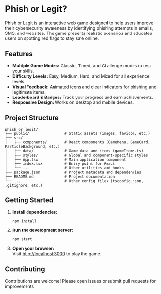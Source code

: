 # Phish or Legit?

Phish or Legit is an interactive web game designed to help users improve their cybersecurity awareness by identifying phishing attempts in emails, SMS, and websites. The game presents realistic scenarios and educates users on spotting red flags to stay safe online.

## Features

- **Multiple Game Modes:** Classic, Timed, and Challenge modes to test your skills.
- **Difficulty Levels:** Easy, Medium, Hard, and Mixed for all experience levels.
- **Visual Feedback:** Animated icons and clear indicators for phishing and legitimate items.
- **Leaderboard & Badges:** Track your progress and earn achievements.
- **Responsive Design:** Works on desktop and mobile devices.

## Project Structure

```
phish_or_legit/
├── public/                # Static assets (images, favicon, etc.)
├── src/
│   ├── components/        # React components (GameMenu, GameCard, ParticleBackground, etc.)
│   ├── data/              # Game data and items (gameItems.ts)
│   ├── styles/            # Global and component-specific styles
│   ├── App.tsx            # Main application component
│   ├── index.tsx          # Entry point for React
│   └── ...                # Other utilities and hooks
├── package.json           # Project metadata and dependencies
├── README.md              # Project documentation
└── ...                    # Other config files (tsconfig.json, .gitignore, etc.)
```

## Getting Started

1. **Install dependencies:**
   ```
   npm install
   ```

2. **Run the development server:**
   ```
   npm start
   ```

3. **Open your browser:**  
   Visit [http://localhost:3000](http://localhost:3000) to play the game.

## Contributing

Contributions are welcome! Please open issues or submit pull requests for improvements
